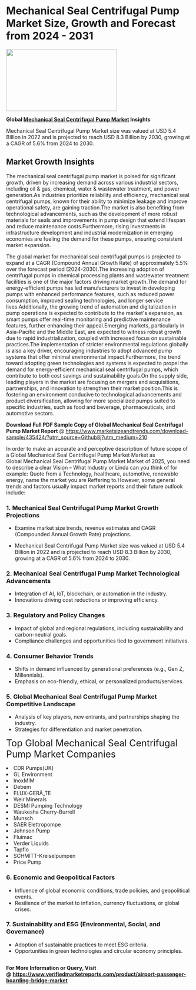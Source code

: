 <H1>Mechanical Seal Centrifugal Pump Market Size, Growth and Forecast from 2024 - 2031</H1><img class="aligncenter size-medium wp-image-584254" src="https://thirdeyenews.in/wp-content/uploads/2024/09/Global-Market-Research-300x168.jpeg" alt="" width="300" height="168" /><p><strong>Global&nbsp;<a href="https://www.marketsizeandtrends.com/download-sample/435424/?utm_source=Github8j?utm_medium=210">Mechanical Seal Centrifugal Pump Market</a> Insights</strong></p><p>Mechanical Seal Centrifugal Pump Market size was valued at USD 5.4 Billion in 2022 and is projected to reach USD 8.3 Billion by 2030, growing at a CAGR of 5.6% from 2024 to 2030.</p><p><h2>Market Growth Insights</h2> <p>The mechanical seal centrifugal pump market is poised for significant growth, driven by increasing demand across various industrial sectors, including oil & gas, chemical, water & wastewater treatment, and power generation.As industries prioritize reliability and efficiency, mechanical seal centrifugal pumps, known for their ability to minimize leakage and improve operational safety, are gaining traction.The market is also benefiting from technological advancements, such as the development of more robust materials for seals and improvements in pump design that extend lifespan and reduce maintenance costs.Furthermore, rising investments in infrastructure development and industrial modernization in emerging economies are fueling the demand for these pumps, ensuring consistent market expansion.</p> <p>The global market for mechanical seal centrifugal pumps is projected to expand at a CAGR (Compound Annual Growth Rate) of approximately 5.5% over the forecast period (2024-2030).The increasing adoption of centrifugal pumps in chemical processing plants and wastewater treatment facilities is one of the major factors driving market growth.The demand for energy-efficient pumps has led manufacturers to invest in developing pumps with enhanced performance features, such as reduced power consumption, improved sealing technologies, and longer service lives.Additionally, the growing trend of automation and digitalization in pump operations is expected to contribute to the market's expansion, as smart pumps offer real-time monitoring and predictive maintenance features, further enhancing their appeal.Emerging markets, particularly in Asia-Pacific and the Middle East, are expected to witness robust growth due to rapid industrialization, coupled with increased focus on sustainable practices.The implementation of stricter environmental regulations globally is also a key driver, encouraging industries to adopt advanced pump systems that offer minimal environmental impact.Furthermore, the trend toward adopting green technologies and systems is expected to propel the demand for energy-efficient mechanical seal centrifugal pumps, which contribute to both cost savings and sustainability goals.On the supply side, leading players in the market are focusing on mergers and acquisitions, partnerships, and innovation to strengthen their market position.This is fostering an environment conducive to technological advancements and product diversification, allowing for more specialized pumps suited to specific industries, such as food and beverage, pharmaceuticals, and automotive sectors.<p><span class=""><strong>Download Full PDF Sample Copy of Global Mechanical Seal Centrifugal Pump Market Report</strong> @ <a href="https://www.marketsizeandtrends.com/download-sample/435424/?utm_source=Github8j?utm_medium=210" target="_blank">https://www.marketsizeandtrends.com/download-sample/435424/?utm_source=Github8j?utm_medium=210</a></span></p><p>In order to make an accurate and perceptive description of future scope of a Global&nbsp;Mechanical Seal Centrifugal Pump Market Market as Global&nbsp;Mechanical Seal Centrifugal Pump Market Market of 2025, you need to describe a clear Vision &ndash; What Industry or Linda can you think of for example: Quote from a Technology, healthcare, automotive, renewable energy, name the market you are Reffering to.However, some general trends and factors usually impact market reports and their future outlook include:</p><h3>1.&nbsp;<strong>Mechanical Seal Centrifugal Pump Market Growth Projections</strong></h3><ul><li>Examine market size trends, revenue estimates and CAGR (Compounded Annual Growth Rate) projections.</li><li><p>Mechanical Seal Centrifugal Pump Market size was valued at USD 5.4 Billion in 2022 and is projected to reach USD 8.3 Billion by 2030, growing at a CAGR of 5.6% from 2024 to 2030.</p></li></ul><h3>2.&nbsp;<strong>Mechanical Seal Centrifugal Pump Market Technological Advancements</strong></h3><ul><li>Integration of AI, IoT, blockchain, or automation in the industry.</li><li>Innovations driving cost reductions or improving efficiency.</li></ul><h3>3.&nbsp;<strong>Regulatory and Policy Changes</strong></h3><ul><li>Impact of global and regional regulations, including sustainability and carbon-neutral goals.</li><li>Compliance challenges and opportunities tied to government initiatives.</li></ul><h3>4.&nbsp;<strong>Consumer Behavior Trends</strong></h3><ul><li>Shifts in demand influenced by generational preferences (e.g., Gen Z, Millennials).</li><li>Emphasis on eco-friendly, ethical, or personalized products/services.</li></ul><h3>5.&nbsp;<strong>Global Mechanical Seal Centrifugal Pump Market Competitive Landscape</strong></h3><ul><li>Analysis of key players, new entrants, and partnerships shaping the industry.</li><li>Strategies for differentiation and market penetration.</li></ul><p data-pm-slice="1 1 []"><span style="color: inherit; font-family: inherit; font-size: 25px;">Top Global Mechanical Seal Centrifugal Pump Market Companies</span></p><div class="" data-test-id=""><p><li>CDR Pumps(UK)</li><li> GL Environment</li><li> InoxMIM</li><li> Debem</li><li> FLUX-GERÃ„TE</li><li> Weir Minerals</li><li> DESMI Pumping Technology</li><li> Waukesha Cherry-Burrell</li><li> Munsch</li><li> SAER Elettropompe</li><li> Johnson Pump</li><li> Fluimac</li><li> Verder Liquids</li><li> Tapflo</li><li> SCHMITT-Kreiselpumpen</li><li> Price Pump</li></p></div><h3>6.&nbsp;<strong>Economic and Geopolitical Factors</strong></h3><ul><li>Influence of global economic conditions, trade policies, and geopolitical events.</li><li>Resilience of the market to inflation, currency fluctuations, or global crises.</li></ul><h3>7.&nbsp;<strong>Sustainability and ESG (Environmental, Social, and Governance)</strong></h3><ul><li>Adoption of sustainable practices to meet ESG criteria.</li><li>Opportunities in green technologies and circular economy principles.</li></ul><h2><strong style="font-size: 14px;">For More Information or Query, Visit @&nbsp;</strong><a style="background-color: #ffffff; font-size: 14px;" href="https://www.marketsizeandtrends.com/report/mechanical-seal-centrifugal-pump-market/" target="_blank">https://www.verifiedmarketreports.com/product/airport-passenger-boarding-bridge-market</a></h2>